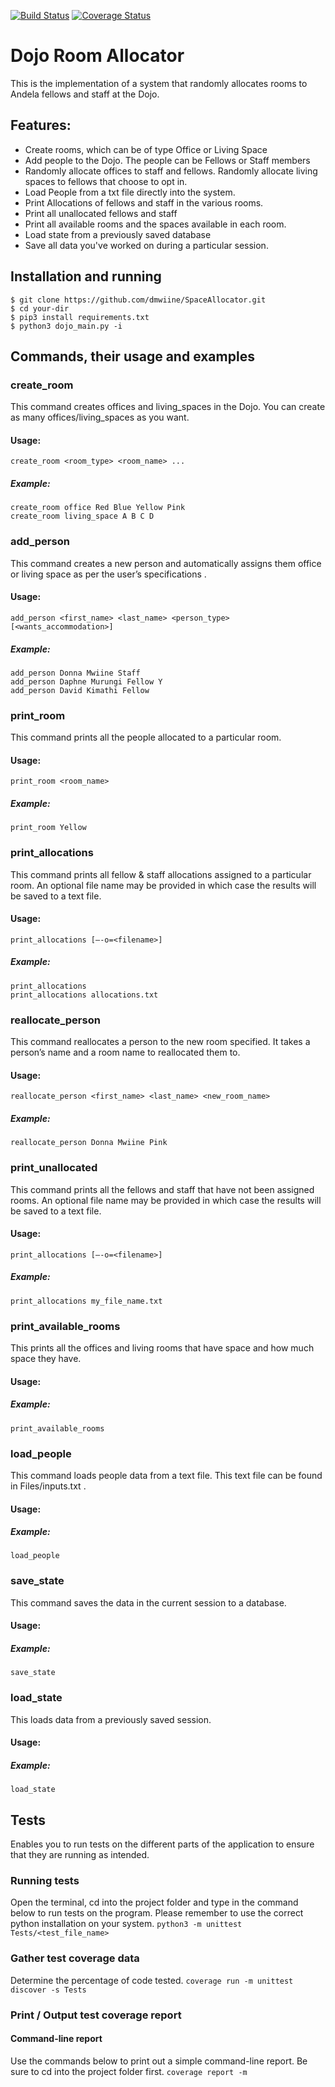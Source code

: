 [![Build Status](https://travis-ci.org/dmwiine/SpaceAllocator.svg?branch=Review)](https://travis-ci.org/dmwiine/SpaceAllocator)  [![Coverage Status](https://coveralls.io/repos/github/dmwiine/SpaceAllocator/badge.svg?branch=Review)](https://coveralls.io/github/dmwiine/SpaceAllocator?branch=Review)
# Dojo Room Allocator    

This is the implementation of a system that randomly allocates rooms to Andela fellows and staff at the Dojo.
 
## Features:
- Create rooms, which can be of type Office or Living Space
- Add people to the Dojo. The people can be Fellows or Staff members
- Randomly allocate offices to staff and fellows. Randomly allocate living spaces to fellows that choose to opt in.
- Load People from a txt file directly into the system.
- Print Allocations of fellows and staff in the various rooms.
- Print all unallocated fellows and staff
- Print all available rooms and the spaces available in each room.
- Load state from a previously saved database
- Save all data you've worked on during a particular session.
 
## Installation and running
```
$ git clone https://github.com/dmwiine/SpaceAllocator.git
$ cd your-dir
$ pip3 install requirements.txt
$ python3 dojo_main.py -i
```
 
 
## Commands, their usage and examples
 
### create_room
This command creates offices and living_spaces in the Dojo. You can create as many offices/living_spaces as you want. 
#### Usage:
`create_room <room_type> <room_name> ...`
##### Example: 
```
create_room office Red Blue Yellow Pink
create_room living_space A B C D 
``` 
### add_person
This command creates a new person and automatically assigns them office or living space as per the user’s specifications . 
#### Usage:
`add_person <first_name> <last_name> <person_type> [<wants_accommodation>]`
##### Example: 
```
add_person Donna Mwiine Staff
add_person Daphne Murungi Fellow Y
add_person David Kimathi Fellow
```
 
### print_room
This command prints all the people allocated to a particular room. 
#### Usage:
`print_room <room_name>`
##### Example:
`print_room Yellow`
 
### print_allocations
This command prints all fellow & staff allocations assigned to a particular room. An optional file name may be provided in which case the results will be saved to a text file. 
#### Usage:
`print_allocations [—-o=<filename>]`
##### Example: 
```
print_allocations
print_allocations allocations.txt
```
 
### reallocate_person
This command reallocates a person to the new room specified. It takes a person’s name and a room name to reallocated them to. 
#### Usage:
`reallocate_person <first_name> <last_name> <new_room_name>`
##### Example: 
`reallocate_person Donna Mwiine Pink`
 
### print_unallocated
This command prints all the fellows and staff that have not been assigned rooms. An optional file name may be provided in which case the results will be saved to a text file. 
#### Usage:
`print_allocations [—-o=<filename>]`
##### Example: 
`print_allocations my_file_name.txt`
 
### print_available_rooms
This prints all the offices and living rooms that have space and how much space they have.
#### Usage:
##### Example: 
`print_available_rooms`
 
### load_people
This command loads people data from a text file. This text file can be found in Files/inputs.txt .
#### Usage:
##### Example: 
`load_people`
 
### save_state
This command saves the data in the current session to a database.
#### Usage:
##### Example: 
`save_state`
 
### load_state
This loads data from a previously saved session. 
#### Usage:
##### Example: 
`load_state` 
 
## Tests
Enables you to run tests on the different parts of the application to ensure that they are running as intended.
 
### Running tests
Open the terminal, cd into the project folder and type in the command below to run tests on the program. Please remember to use the correct python installation on your system.
```python3 -m unittest Tests/<test_file_name>```
 
### Gather test coverage data
Determine the percentage of code tested.
```coverage run -m unittest discover -s Tests```
 
### Print / Output test coverage report
#### Command-line report
Use the commands below to print out a simple command-line report. Be sure to cd into the project folder first.
```coverage report -m```
 
 

 
 

